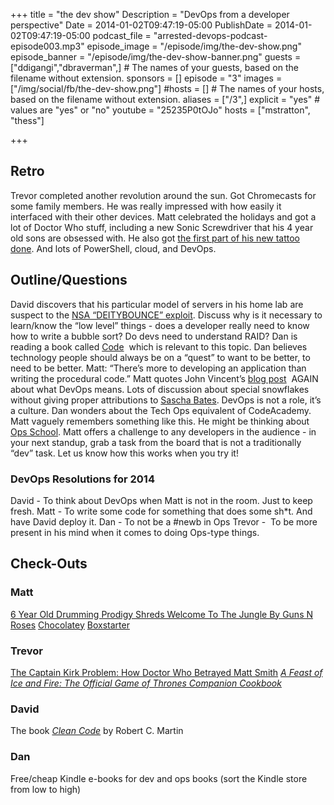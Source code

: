 +++
title = "the dev show"
Description = "DevOps from a developer perspective"
Date = 2014-01-02T09:47:19-05:00
PublishDate = 2014-01-02T09:47:19-05:00
podcast_file = "arrested-devops-podcast-episode003.mp3"
episode_image = "/episode/img/the-dev-show.png"
episode_banner = "/episode/img/the-dev-show-banner.png"
guests = ["ddigangi","dbraverman",] # The names of your guests, based on the filename without extension.
sponsors = []
episode = "3"
images = ["/img/social/fb/the-dev-show.png"]
#hosts = [] # The names of your hosts, based on the filename without extension.
aliases = ["/3",]
explicit = "yes" # values are "yes" or "no"
youtube = "25235P0tOJo"
hosts = ["mstratton", "thess"]

+++
<h2>Retro</h2>
Trevor completed another revolution around the sun. Got Chromecasts for some family members. He was really impressed with how easily it interfaced with their other devices. Matt celebrated the holidays and got a lot of Doctor Who stuff, including a new Sonic Screwdriver that his 4 year old sons are obsessed with. He also got <a href="http://instagram.com/p/iL4F_lGEu3/" target="_blank">the first part of his new tattoo done</a>. And lots of PowerShell, cloud, and DevOps.
<h2>Outline/Questions</h2>
David discovers that his particular model of servers in his home lab are suspect to the <a href="http://www.schneier.com/blog/archives/2014/01/nsa_exploit_of.html" target="_blank">NSA “DEITYBOUNCE” exploit</a>. Discuss why is it necessary to learn/know the “low level” things - does a developer really need to know how to write a bubble sort? Do devs need to understand RAID? Dan is reading a book called <a href="http://www.amazon.com/Code-DV-MPS-General-Charles-Petzold/dp/073560505X" target="_blank">Code</a>  which is relevant to this topic. Dan believes technology people should always be on a “quest” to want to be better, to need to be better. Matt: “There’s more to developing an application than writing the procedural code.” Matt quotes John Vincent’s <a href="http://blog.lusis.org/blog/2013/06/04/devops-the-title-match/" target="_blank">blog post</a>  AGAIN about what DevOps means. Lots of discussion about special snowflakes without giving proper attributions to <a href="http://github.com/sbates" target="_blank">Sascha Bates</a>. DevOps is not a role, it’s a culture. Dan wonders about the Tech Ops equivalent of CodeAcademy. Matt vaguely remembers something like this. He might be thinking about <a href="http://www.opsschool.org" target="_blank">Ops School</a>. Matt offers a challenge to any developers in the audience - in your next standup, grab a task from the board that is not a traditionally “dev” task. Let us know how this works when you try it!
<h3>DevOps Resolutions for 2014</h3>
David - To think about DevOps when Matt is not in the room. Just to keep fresh. Matt - To write some code for something that does some sh*t. And have David deploy it. Dan - To not be a #newb in Ops Trevor -  To be more present in his mind when it comes to doing Ops-type things.
<h2>Check-Outs</h2>
<h3>Matt</h3>
<a href="http://www.shockmansion.com/2013/08/16/video-6-year-old-drumming-prodigy-shreds-welcome-to-the-jungle-by-guns-n-roses/" target="_blank">6 Year Old Drumming Prodigy Shreds Welcome To The Jungle By Guns N Roses</a> <a href="http://chocolatey.org/" target="_blank">Chocolatey</a> <a href="http://boxstarter.codeplex.com/" target="_blank">Boxstarter</a>
<h3>Trevor</h3>
<a href="http://www.theatlantic.com/entertainment/archive/2013/12/the-captain-kirk-problem-how-em-doctor-who-em-betrayed-matt-smith/282690/" target="_blank">The Captain Kirk Problem: How Doctor Who Betrayed Matt Smith</a> <a href="http://www.amazon.com/Feast-Ice-Fire-Official-Companion/dp/0345534492/" target="_blank"><em>A Feast of Ice and Fire: The Official Game of Thrones Companion Cookbook</em></a>
<h3>David</h3>
The book <em><a href="http://www.amazon.com/Clean-Code-Handbook-Software-Craftsmanship/dp/0132350882" target="_blank">Clean Code</a></em> by Robert C. Martin
<h3>Dan</h3>
Free/cheap Kindle e-books for dev and ops books (sort the Kindle store from low to high)
